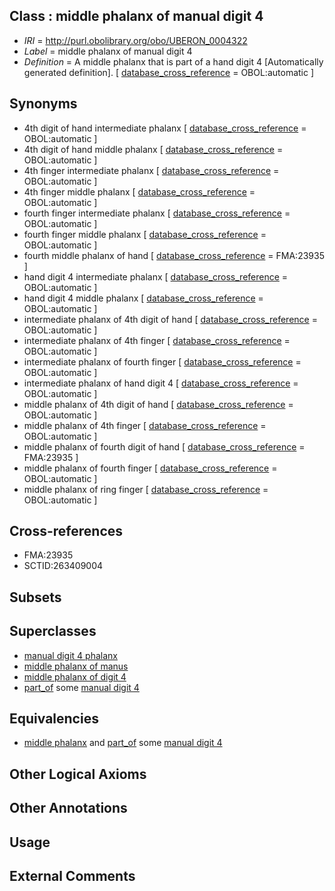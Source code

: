 
## Class : middle phalanx of manual digit 4

 * *IRI* = http://purl.obolibrary.org/obo/UBERON_0004322
 * *Label* = middle phalanx of manual digit 4
 * *Definition* = A middle phalanx that is part of a hand digit 4 [Automatically generated definition]. [ [database_cross_reference](../../ef/oboInOwl#hasDbXref.md) = OBOL:automatic ]

## Synonyms

 * 4th digit of hand intermediate phalanx [ [database_cross_reference](../../ef/oboInOwl#hasDbXref.md) = OBOL:automatic ]
 * 4th digit of hand middle phalanx [ [database_cross_reference](../../ef/oboInOwl#hasDbXref.md) = OBOL:automatic ]
 * 4th finger intermediate phalanx [ [database_cross_reference](../../ef/oboInOwl#hasDbXref.md) = OBOL:automatic ]
 * 4th finger middle phalanx [ [database_cross_reference](../../ef/oboInOwl#hasDbXref.md) = OBOL:automatic ]
 * fourth finger intermediate phalanx [ [database_cross_reference](../../ef/oboInOwl#hasDbXref.md) = OBOL:automatic ]
 * fourth finger middle phalanx [ [database_cross_reference](../../ef/oboInOwl#hasDbXref.md) = OBOL:automatic ]
 * fourth middle phalanx of hand [ [database_cross_reference](../../ef/oboInOwl#hasDbXref.md) = FMA:23935 ]
 * hand digit 4 intermediate phalanx [ [database_cross_reference](../../ef/oboInOwl#hasDbXref.md) = OBOL:automatic ]
 * hand digit 4 middle phalanx [ [database_cross_reference](../../ef/oboInOwl#hasDbXref.md) = OBOL:automatic ]
 * intermediate phalanx of 4th digit of hand [ [database_cross_reference](../../ef/oboInOwl#hasDbXref.md) = OBOL:automatic ]
 * intermediate phalanx of 4th finger [ [database_cross_reference](../../ef/oboInOwl#hasDbXref.md) = OBOL:automatic ]
 * intermediate phalanx of fourth finger [ [database_cross_reference](../../ef/oboInOwl#hasDbXref.md) = OBOL:automatic ]
 * intermediate phalanx of hand digit 4 [ [database_cross_reference](../../ef/oboInOwl#hasDbXref.md) = OBOL:automatic ]
 * middle phalanx of 4th digit of hand [ [database_cross_reference](../../ef/oboInOwl#hasDbXref.md) = OBOL:automatic ]
 * middle phalanx of 4th finger [ [database_cross_reference](../../ef/oboInOwl#hasDbXref.md) = OBOL:automatic ]
 * middle phalanx of fourth digit of hand [ [database_cross_reference](../../ef/oboInOwl#hasDbXref.md) = FMA:23935 ]
 * middle phalanx of fourth finger [ [database_cross_reference](../../ef/oboInOwl#hasDbXref.md) = OBOL:automatic ]
 * middle phalanx of ring finger [ [database_cross_reference](../../ef/oboInOwl#hasDbXref.md) = OBOL:automatic ]

## Cross-references

 * FMA:23935
 * SCTID:263409004

## Subsets


## Superclasses

 * [manual digit 4 phalanx](../../UBERON/38/UBERON_0003638.md)
 * [middle phalanx of manus](../../UBERON/64/UBERON_0003864.md)
 * [middle phalanx of digit 4](../../UBERON/90/UBERON_0014490.md)
 * [part_of](../../BFO/50/BFO_0000050.md) some [manual digit 4](../../UBERON/24/UBERON_0003624.md)

## Equivalencies

 * [middle phalanx](../../UBERON/01/UBERON_0004301.md) and [part_of](../../BFO/50/BFO_0000050.md) some [manual digit 4](../../UBERON/24/UBERON_0003624.md)

## Other Logical Axioms


## Other Annotations


## Usage


## External Comments

